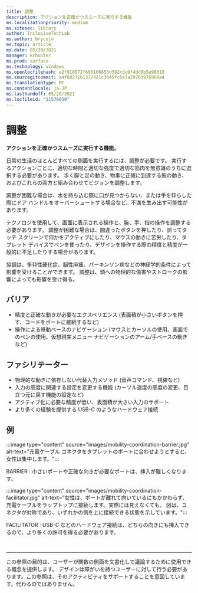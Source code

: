 ```yaml
---
title: 調整
description: アクションを正確かつスムーズに実行する機能
ms.localizationpriority: medium
ms.sitesec: library
author: InclusiveTechLab
ms.author: brycejo
ms.topic: article
ms.date: 05/20/2021
manager: krhunter
ms.prod: surface
ms.technology: windows
ms.openlocfilehash: e2f910872f693106655d392cda9f4dd8b5e98010
ms.sourcegitcommit: a4f8d271b1372321c3b45fc5a7a29703976964a4
ms.translationtype: MT
ms.contentlocale: ja-JP
ms.lasthandoff: 05/20/2021
ms.locfileid: "11578050"
---
```

# <a name="coordination"></a>調整

**アクションを正確かつスムーズに実行する機能。**

日常の生活のほとんどすべての側面を実行するには、調整が必要です。 実行するアクションごとに、適切な時間と適切な強度で適切な筋肉を無意識のうちに選択する必要があります。 歩く脚と足の動き、物事に正確に到達する腕の動き、およびこれらの両方と組み合わせてビジョンを調整します。

調整が困難な場合は、水を持ち込む際に口が見つからない、または手を伸らした際にドア ハンドルをオーバーシュートする場合など、不満を生み出す可能性があります。

テクノロジを使用して、画面に表示される操作と、腕、手、指の操作を調整する必要があります。 調整が困難な場合は、間違ったボタンを押したり、誤ってタッチ スクリーンで何かをアクティブにしたり、マウスの動きに苦労したり、タブレット デバイスでペンを使ったり、デザインを操作する際の精度と精度が一般的に不足したりする場合があります。

協調は、多発性硬化症、脳性麻痺、パーキンソン病などの神経学的条件によって影響を受けることができます。 調整は、頭への物理的な傷害やストロークの影響によっても影響を受け得る。

## <a name="barriers"></a>バリア

* 精度と正確な動きが必要なエクスペリエンス (表面積が小さいボタンを押す、コードをポートに接続するなど)
* 操作による移動ベースのナビゲーション (マウスとカーソルの使用、画面でのペンの使用、仮想現実メニュー ナビゲーションのアーム/手ベースの動きなど)

## <a name="facilitators"></a>ファシリテーター
* 物理的な動きに依存しない代替入力メソッド (音声コマンド、視線など)
* 入力の感度に関連する設定を変更する機能 (カーソル速度の感度の変更、目立つ元に戻す機能の設定など)
* アクティブ化に必要な精度が低い、表面積が大きい入力のサポート
* より多くの経験を提供する USB-C のようなハードウェア接続


## <a name="examples"></a>例

:::image type="content" source="images/mobility-coordination-barrier.jpg" alt-text="充電ケーブル コネクタをタブレットのポートに合わせようとすると、女性は集中します。":::

BARRIER : 小さいポートや正確な向きが必要なポートは、挿入が難しくなります。

:::image type="content" source="images/mobility-coordination-facilitator.jpg" alt-text="女性は、ポートが離れて向いているにもかかわらず、充電ケーブルをラップトップに接続します。実際には見えなくても。 図は、コネクタが対称であり、いずれかの側を上に接続できる状態を示しています。":::

FACILITATOR : USB-C などのハードウェア接続は、どちらの向きにも挿入できるので、より多くの許可を得る必要があります。

&nbsp;

[comment]: # (フッター ステートメント)
___
この参照の目的は、ユーザーが関数の側面を文書化して議論するために使用できる概念を提供します。 デザインは障がいを持つユーザーに対して行う必要があります。この参照は、そのアクティビティをサポートすることを意図しています。代わるのではありません。 